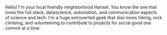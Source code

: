 Hello! I'm your local friendly neighborhood Hansel. You know the one that loves the full stack, datascience, automation, and communication aspects of science and tech. I'm a huge extroverted geek that also loves hiking, rock climbing, and volunteering to contribute to projects for social good one commit at a time.
